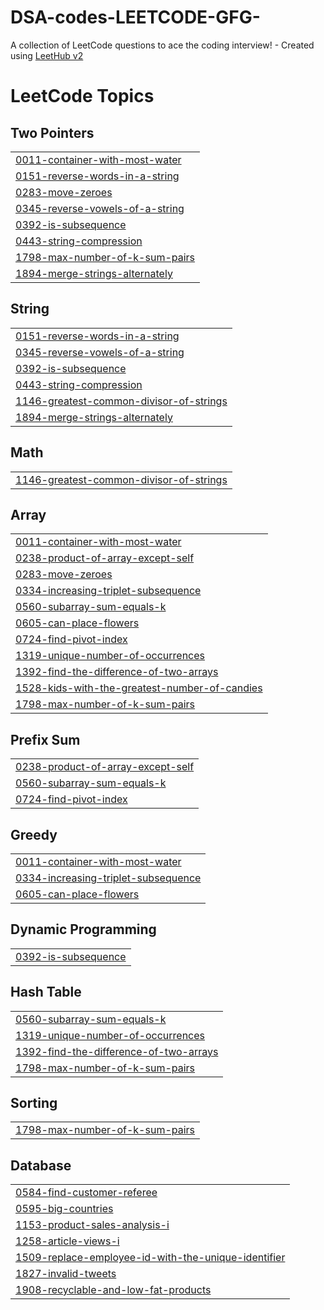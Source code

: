 # DSA-codes-LEETCODE-GFG-
A collection of LeetCode questions to ace the coding interview! - Created using [LeetHub v2](https://github.com/arunbhardwaj/LeetHub-2.0)

<!---LeetCode Topics Start-->
# LeetCode Topics
## Two Pointers
|  |
| ------- |
| [0011-container-with-most-water](https://github.com/Krishnasharma07/DSA-codes-LEETCODE-GFG-/tree/master/0011-container-with-most-water) |
| [0151-reverse-words-in-a-string](https://github.com/Krishnasharma07/DSA-codes-LEETCODE-GFG-/tree/master/0151-reverse-words-in-a-string) |
| [0283-move-zeroes](https://github.com/Krishnasharma07/DSA-codes-LEETCODE-GFG-/tree/master/0283-move-zeroes) |
| [0345-reverse-vowels-of-a-string](https://github.com/Krishnasharma07/DSA-codes-LEETCODE-GFG-/tree/master/0345-reverse-vowels-of-a-string) |
| [0392-is-subsequence](https://github.com/Krishnasharma07/DSA-codes-LEETCODE-GFG-/tree/master/0392-is-subsequence) |
| [0443-string-compression](https://github.com/Krishnasharma07/DSA-codes-LEETCODE-GFG-/tree/master/0443-string-compression) |
| [1798-max-number-of-k-sum-pairs](https://github.com/Krishnasharma07/DSA-codes-LEETCODE-GFG-/tree/master/1798-max-number-of-k-sum-pairs) |
| [1894-merge-strings-alternately](https://github.com/Krishnasharma07/DSA-codes-LEETCODE-GFG-/tree/master/1894-merge-strings-alternately) |
## String
|  |
| ------- |
| [0151-reverse-words-in-a-string](https://github.com/Krishnasharma07/DSA-codes-LEETCODE-GFG-/tree/master/0151-reverse-words-in-a-string) |
| [0345-reverse-vowels-of-a-string](https://github.com/Krishnasharma07/DSA-codes-LEETCODE-GFG-/tree/master/0345-reverse-vowels-of-a-string) |
| [0392-is-subsequence](https://github.com/Krishnasharma07/DSA-codes-LEETCODE-GFG-/tree/master/0392-is-subsequence) |
| [0443-string-compression](https://github.com/Krishnasharma07/DSA-codes-LEETCODE-GFG-/tree/master/0443-string-compression) |
| [1146-greatest-common-divisor-of-strings](https://github.com/Krishnasharma07/DSA-codes-LEETCODE-GFG-/tree/master/1146-greatest-common-divisor-of-strings) |
| [1894-merge-strings-alternately](https://github.com/Krishnasharma07/DSA-codes-LEETCODE-GFG-/tree/master/1894-merge-strings-alternately) |
## Math
|  |
| ------- |
| [1146-greatest-common-divisor-of-strings](https://github.com/Krishnasharma07/DSA-codes-LEETCODE-GFG-/tree/master/1146-greatest-common-divisor-of-strings) |
## Array
|  |
| ------- |
| [0011-container-with-most-water](https://github.com/Krishnasharma07/DSA-codes-LEETCODE-GFG-/tree/master/0011-container-with-most-water) |
| [0238-product-of-array-except-self](https://github.com/Krishnasharma07/DSA-codes-LEETCODE-GFG-/tree/master/0238-product-of-array-except-self) |
| [0283-move-zeroes](https://github.com/Krishnasharma07/DSA-codes-LEETCODE-GFG-/tree/master/0283-move-zeroes) |
| [0334-increasing-triplet-subsequence](https://github.com/Krishnasharma07/DSA-codes-LEETCODE-GFG-/tree/master/0334-increasing-triplet-subsequence) |
| [0560-subarray-sum-equals-k](https://github.com/Krishnasharma07/DSA-codes-LEETCODE-GFG-/tree/master/0560-subarray-sum-equals-k) |
| [0605-can-place-flowers](https://github.com/Krishnasharma07/DSA-codes-LEETCODE-GFG-/tree/master/0605-can-place-flowers) |
| [0724-find-pivot-index](https://github.com/Krishnasharma07/DSA-codes-LEETCODE-GFG-/tree/master/0724-find-pivot-index) |
| [1319-unique-number-of-occurrences](https://github.com/Krishnasharma07/DSA-codes-LEETCODE-GFG-/tree/master/1319-unique-number-of-occurrences) |
| [1392-find-the-difference-of-two-arrays](https://github.com/Krishnasharma07/DSA-codes-LEETCODE-GFG-/tree/master/1392-find-the-difference-of-two-arrays) |
| [1528-kids-with-the-greatest-number-of-candies](https://github.com/Krishnasharma07/DSA-codes-LEETCODE-GFG-/tree/master/1528-kids-with-the-greatest-number-of-candies) |
| [1798-max-number-of-k-sum-pairs](https://github.com/Krishnasharma07/DSA-codes-LEETCODE-GFG-/tree/master/1798-max-number-of-k-sum-pairs) |
## Prefix Sum
|  |
| ------- |
| [0238-product-of-array-except-self](https://github.com/Krishnasharma07/DSA-codes-LEETCODE-GFG-/tree/master/0238-product-of-array-except-self) |
| [0560-subarray-sum-equals-k](https://github.com/Krishnasharma07/DSA-codes-LEETCODE-GFG-/tree/master/0560-subarray-sum-equals-k) |
| [0724-find-pivot-index](https://github.com/Krishnasharma07/DSA-codes-LEETCODE-GFG-/tree/master/0724-find-pivot-index) |
## Greedy
|  |
| ------- |
| [0011-container-with-most-water](https://github.com/Krishnasharma07/DSA-codes-LEETCODE-GFG-/tree/master/0011-container-with-most-water) |
| [0334-increasing-triplet-subsequence](https://github.com/Krishnasharma07/DSA-codes-LEETCODE-GFG-/tree/master/0334-increasing-triplet-subsequence) |
| [0605-can-place-flowers](https://github.com/Krishnasharma07/DSA-codes-LEETCODE-GFG-/tree/master/0605-can-place-flowers) |
## Dynamic Programming
|  |
| ------- |
| [0392-is-subsequence](https://github.com/Krishnasharma07/DSA-codes-LEETCODE-GFG-/tree/master/0392-is-subsequence) |
## Hash Table
|  |
| ------- |
| [0560-subarray-sum-equals-k](https://github.com/Krishnasharma07/DSA-codes-LEETCODE-GFG-/tree/master/0560-subarray-sum-equals-k) |
| [1319-unique-number-of-occurrences](https://github.com/Krishnasharma07/DSA-codes-LEETCODE-GFG-/tree/master/1319-unique-number-of-occurrences) |
| [1392-find-the-difference-of-two-arrays](https://github.com/Krishnasharma07/DSA-codes-LEETCODE-GFG-/tree/master/1392-find-the-difference-of-two-arrays) |
| [1798-max-number-of-k-sum-pairs](https://github.com/Krishnasharma07/DSA-codes-LEETCODE-GFG-/tree/master/1798-max-number-of-k-sum-pairs) |
## Sorting
|  |
| ------- |
| [1798-max-number-of-k-sum-pairs](https://github.com/Krishnasharma07/DSA-codes-LEETCODE-GFG-/tree/master/1798-max-number-of-k-sum-pairs) |
## Database
|  |
| ------- |
| [0584-find-customer-referee](https://github.com/Krishnasharma07/DSA-codes-LEETCODE-GFG-/tree/master/0584-find-customer-referee) |
| [0595-big-countries](https://github.com/Krishnasharma07/DSA-codes-LEETCODE-GFG-/tree/master/0595-big-countries) |
| [1153-product-sales-analysis-i](https://github.com/Krishnasharma07/DSA-codes-LEETCODE-GFG-/tree/master/1153-product-sales-analysis-i) |
| [1258-article-views-i](https://github.com/Krishnasharma07/DSA-codes-LEETCODE-GFG-/tree/master/1258-article-views-i) |
| [1509-replace-employee-id-with-the-unique-identifier](https://github.com/Krishnasharma07/DSA-codes-LEETCODE-GFG-/tree/master/1509-replace-employee-id-with-the-unique-identifier) |
| [1827-invalid-tweets](https://github.com/Krishnasharma07/DSA-codes-LEETCODE-GFG-/tree/master/1827-invalid-tweets) |
| [1908-recyclable-and-low-fat-products](https://github.com/Krishnasharma07/DSA-codes-LEETCODE-GFG-/tree/master/1908-recyclable-and-low-fat-products) |
<!---LeetCode Topics End-->